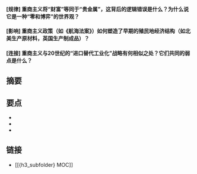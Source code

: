 #### [规律] 重商主义将“财富”等同于“贵金属”，这背后的逻辑错误是什么？为什么说它是一种“零和博弈”的世界观？


#### [影响] 重商主义政策（如《航海法案》）如何塑造了早期的殖民地经济结构（如北美生产原材料，英国生产制成品）？


#### [连接] 重商主义与20世纪的“进口替代工业化”战略有何相似之处？它们共同的弱点是什么？


## 摘要


## 要点

- 
- 
- 

## 链接

- [[{h3_subfolder} MOC]]
